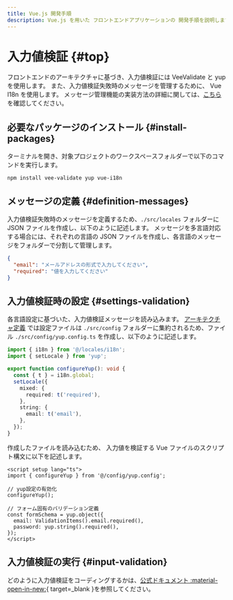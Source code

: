 ```yaml
---
title: Vue.js 開発手順
description: Vue.js を用いた フロントエンドアプリケーションの 開発手順を説明します。
---
```


# 入力値検証 {#top}

フロントエンドのアーキテクチャに基づき、入力値検証には VeeValidate と yup を使用します。
また、入力値検証失敗時のメッセージを管理するために、 Vue I18n を使用します。
メッセージ管理機能の実装方法の詳細に関しては、[こちら](./message-management.md) を確認してください。

## 必要なパッケージのインストール {#install-packages}

ターミナルを開き、対象プロジェクトのワークスペースフォルダーで以下のコマンドを実行します。

```terminal
npm install vee-validate yup vue-i18n
```

## メッセージの定義 {#definition-messages}

入力値検証失敗時のメッセージを定義するため、`./src/locales` フォルダーに JSON ファイルを作成し、以下のように記述します。
メッセージを多言語対応する場合には、それぞれの言語の JSON ファイルを作成し、各言語のメッセージをフォルダーで分割して管理します。

```json title="validationTextList_jp.json"
{
  "email": "メールアドレスの形式で入力してください",
  "required": "値を入力してください"
}
```

## 入力値検証時の設定 {#settings-validation}

各言語設定に基づいた、入力値検証メッセージを読み込みます。
[アーキテクチャ定義](../../../app-architecture/client-side-rendering/frontend-application/index.md#project-structure) では設定ファイルは `./src/config` フォルダーに集約されるため、ファイル `./src/config/yup.config.ts` を作成し、以下のように記述します。

```typescript title="yup.config.ts"
import { i18n } from '@/locales/i18n';
import { setLocale } from 'yup';

export function configureYup(): void {
  const { t } = i18n.global;
  setLocale({
    mixed: {
      required: t('required'),
    },
    string: {
      email: t('email'),
    },
  });
}
```

作成したファイルを読み込むため、 入力値を検証する Vue ファイルのスクリプト構文に以下を記述します。

```vue title="example.vue"
<script setup lang="ts">
import { configureYup } from '@/config/yup.config';

// yup設定の有効化
configureYup();

// フォーム固有のバリデーション定義
const formSchema = yup.object({
  email: ValidationItems().email.required(),
  password: yup.string().required(),
});
</script>
```

## 入力値検証の実行 {#input-validation}

どのように入力値検証をコーディングするかは、[公式ドキュメント :material-open-in-new:](https://vee-validate.logaretm.com/v4/guide/components/validation/){ target=_blank }を参照してください。
